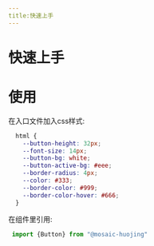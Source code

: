 ```yaml
---
title:快速上手
---
```

# 快速上手

# 使用
在入口文件加入css样式:
```css
  html {
    --button-height: 32px;
    --font-size: 14px;
    --button-bg: white;
    --button-active-bg: #eee;
    --border-radius: 4px;
    --color: #333;
    --border-color: #999;
    --border-color-hover: #666;
  }
```
在组件里引用:
```js
 import {Button} from "@mosaic-huojing"
```